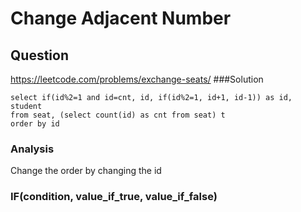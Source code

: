 # Change Adjacent Number
## Question
https://leetcode.com/problems/exchange-seats/
###Solution
```
select if(id%2=1 and id=cnt, id, if(id%2=1, id+1, id-1)) as id, student
from seat, (select count(id) as cnt from seat) t
order by id
```
### Analysis
Change the order by changing the id
### IF(condition, value_if_true, value_if_false)
